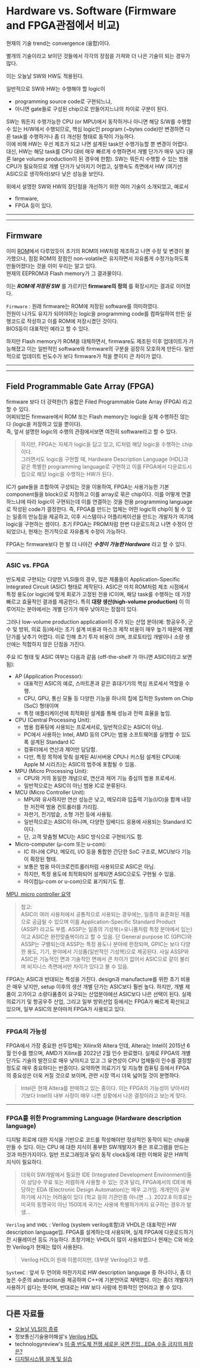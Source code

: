 # Hardware vs. Software (Firmware and FPGA관점에서 비교)

현재의 기술 trend는 convergence (융합)이다.  

별개의 기술이라고 보이던 것들에서 각각의 장점을 가져와 더 나은 기술이 되는 경우가 많다. 

이는 오늘날 SW와 HW도 적용된다.

일반적으로 SW와 HW는 수행해야 할 logic이 

* programming source code로 구현되느냐, 
* 아니면 gate들로 구성된 chip으로 만들어지느냐의 차이로 구분이 된다. 

SW는 뭐든지 수행가능한 CPU (or MPU)에서 동작하거나 아니면 해당 S/W를 수행할 수 있는 H/W에서 수행되므로, 핵심 logic인 program (~bytes code)만 변경하면 다른 task를 수행하거나 좀 더 개선된 형태로 동작이 가능하다.  
이에 비해 HW는 우선 제조가 되고 나면 설계된 task만 수행가능할 뿐 변경이 어렵다. 대신, HW는 해당 task를 CPU 대비 매우 빠르게 수행하면서 개별 단가가 매우 낮다 (물론 large volume production이 된 경우에 한함). SW는 뭐든지 수행할 수 있는 범용 CPU가 필요하므로 개별 단가가 낮아지기 어렵고, 실행속도 측면에서 HW (여기선 ASIC으로 생각하라)보다 낮은 성능을 보인다.

위에서 설명한 SW와 HW의 장단점을 개선하기 위한 여러 기술이 소개되었고, 예로서 

* firmware, 
* FPGA 등이 있다.

---

---

## Firmware

이미 [ROM](./ce03_02_3_rom.md)에서 다루었듯이 초기의 ROM의 HW처럼 제조하고 나면 수정 및 변경이 불가했으나, 점점 ROM의 장점인 non-volatile은 유지하면서 자유롭게 수정가능하도록 만들어졌다는 것을 이미 우리는 알고 있다.  
현재의 EEPROM과 Flash memory가 그 결과물이다. 

이는 ***ROM에 저장된 SW*** 를 가르키던 **firmware의 정의** 를 확장시키는 결과로 이어졌다. 

`Firmware`
: 원래 firmware는 ROM에 저장된 software를 의미하였다.  
전원이 나가도 유지가 되어야하는 logic을 programming code를 컴파일하여 만든 실행코드로 작성하고 이를 ROM에 저장시켰던 것이다.  
BIOS등이 대표적인 예라고 할 수 있다.

하지만 Flash memory가 ROM을 대체하면서, firmware도 제조된 이후 업데이트가 가능해졌고 이는 일반적인 software와 firmware의 구분을 굉장히 모호하게 만든다. 일반적으로 업데이트 빈도수가 보다 firmware가 적을 뿐이지 큰 차이가 없다.

---

---

## Field Programmable Gate Array (FPGA)

firmware 보다 더 강력한(?) 융합은 Filed Programmable Gate Array (FPGA) 라고 할 수 있다.  
어찌되었든 firmware에서 ROM 또는 Flash memory는 logic을 실제 수행하진 않는다 (logic을 저장하고 있을 뿐이다).  
즉, 앞서 설명한 logic의 수행의 관점에서보면 여전히 software라고 할 수 있다.  

> 하지만, FPGA는 자체가 logic을 담고 있고, IC처럼 해당 logic을 수행하는 chip이다.  
> 그러면서도 logic을 구현할 때, Hardware Description Language (HDL)과 같은 특별한 programming language로 구현하고 이를 FPGA에서 다운로드시킴으로 해당 logic을 수행하는 HW가 된다. 

IC가 gate들을 조합하여 구성되는 것을 이용하여, FPGA는 사용가능한 기본 component들을 block으로 지정하고 이를 array로 묶은 chip이다. 이를 어떻게 연결하느냐에 따라 logic이 구현되는데 이를 연결하는 것을 전용 programming language로 작성된 code가 결정한다. 즉, FPGA를 만드는 업체는 어떤 logic의 chip이 될 수 있는 일종의 만능칩을 제공하고, 이후 시스템이나 어플리케이션을 만드는 개발자가 여기에 logic을 구현하는 셈이다. 초기 FPGA는 PROM처럼 한번 다운로드하고 나면 수정이 안되었으나, 현재는 전기적으로 자유롭게 수정이 가능하다. 

FPGA는 firmware보다 한 발 더 나아간 ***수정이 가능한 Hardware*** 라고 할 수 있다. 

---

### ASIC vs. FPGA

반도체로 구현되는 다양한 VLSI들의 경우, 많은 제품들이 Application-Specific Integrated Circuit (ASIC) 형태로 제작된다.
ASIC은 마치 ROM처럼 제조 시점에서 특정 용도(or logic)에 맞게 회로가 고정된 전용 IC이며, 해당 task를 수행하는 데 가장 빠르고 효율적인 결과를 제공한다. 특히 **대량 생산(high-volume production)** 이 이루어지는 분야에서는 개별 단가가 매우 낮아지는 장점이 있다.

그러나 low-volume production application이 주가 되는 산업 분야(예: 항공우주, 군수 및 방위, 의료 등)에서는 초기 설계 비용과 마스크 제작 비용이 매우 높기 때문에 개별 단가를 낮추기 어렵다. 이로 인해 초기 투자 비용이 크며, 프로토타입 개발이나 소량 생산에는 적합하지 않은 단점을 가진다.

주요 IC 형태 및 ASIC 여부는 다음과 같음 (off-the-shelf 가 아니면 ASIC이라고 보면 됨):

* AP (Application Processor):
    * 대표적인 ASIC의 예로, 스마트폰과 같은 휴대기기의 핵심 프로세서 역할을 수행.
    * CPU, GPU, 통신 모듈 등 다양한 기능을 하나의 칩에 집적한 System on Chip (SoC) 형태이며
    * 특정 애플리케이션에 최적화된 설계를 통해 성능과 전력 효율을 높임.
* CPU (Central Processing Unit):
    * 범용 컴퓨팅에 사용되는 프로세서로, 일반적으로는 ASIC이 아님.
    * PC에서 사용하는 Intel, AMD 등의 CPU는 범용 소프트웨어를 실행할 수 있도록 설계된 Standard IC
    * 컴퓨터에서 연산과 제어만 담당함.
    * 다만, 특정 목적에 맞춰 설계된 AI/서버용 CPU나 커스텀 설계된 CPU(예: Apple M 시리즈)는 ASIC의 범주에 포함될 수 있음.
* MPU (Micro Processing Unit):
    * CPU와 거의 동일한 개념으로, 연산과 제어 기능 중심의 범용 프로세서. 
    * 일반적으로는 ASIC이 아닌 범용 IC로 분류된다.
* MCU (Micro Controller Unit):
    * MPU와 유사하지만 연산 성능은 낮고, 메모리와 입출력 기능(I/O)을 함께 내장한 저전력 범용 컨트롤러를 가리킴. 
    * 자판기, 전기밥솥, 소형 가전 등에 사용됨.
    * 일반적으로는 ASIC이 아니며, 다양한 임베디드 응용에 사용되는 Standard IC이다.
    * 단, 고객 맞춤형 MCU는 ASIC 방식으로 구현되기도 함.
* Micro-computer (μ-com 또는 u-com):
    * IC 하나에 CPU, 메모리, I/O 등을 통합한 간단한 SoC 구조로, MCU보다 기능이 확장된 형태.
    * 보통은 범용 마이크로컨트롤러처럼 사용되므로 ASIC은 아님.
    * 하지만, 특정 용도에 최적화되어 설계되면 ASIC으로도 구현될 수 있음.
    * 마이컴($\mu$-com or u-com)으로 표기되기도 함.


[MPU, micro controller 요약](https://dsaint31.tistory.com/entry/CE-Micro-Controller-Unit-MCU-and-Micro-computer)

> 참고:  
> ASIC이 여러 사용처에서 공통적으로 사용되는 경우에는, 일종의 표준화된 제품으로 공급될 수 있으며 이를 Application-Specific Standard Product (ASSP) 라고도 부름. ASSP는 일종의 기성복(=유니폼처럼 특정 분야에서 입는)이고 ASIC은 완전맞춤복이라고 할 수 있음. 단 General purpose IC (GPIC)와 ASSP는 구별되는데 ASSP는 특정 용도나 분야에 한정되며, GPIC는 보다 다양한 용도, 기기, 분야에서 기성품(일반적인 기성복)으로 제공된다. 사실 ASSP와 ASIC은 기능적인 면과 기술적인 면에서 큰 차이가 없어서 ASIC으로 같이 불리며 비지니스 측면에서만 차이가 있다고 볼 수 있음.

FPGA는 ASIC과 반대되는 특성을 가진다. design과 manufacture를 위한 초기 비용은 매우 낮지만, setup 이후의 생산 개별 단가는 ASIC보다 훨씬 높다. 하지만, 개별 제품이 고가이고 소량다품종이 요구되는 산업분야에선 ASIC보다 나은 선택이 된다. 실제 의료기기 및 항공우주 산업, 그리고 일부 방위산업 등에서는 FPGA가 빠르게 확산되고 있으며, 일부 ASIC의 분야마저 FPGA가 사용되고 있다.

---

### FPGA의 가능성

FPGA에서 가장 중요한 선두업체는 Xilinx와 Altera 인데, Altera는 Intel이 2015년 6월 인수를 했으며, AMD가 Xilinx를 2022년 2월 인수 완료했다. 실제로 FPGA의 개별단가도 기술의 발전으로 매우 낮아지고 있고 그 유연성이 CPU 업체들이 인수를 결정할 정도로 매우 중요하다는 반증이다. 요약하면 의료기기 및 지능형 컴퓨팅 등에서 FPGA의 중요성은 더욱 커질 것으로 보이며, 관련 시장 역시 더욱 넓어질 것이 분명하다. 

> Intel은 현재 Altera를 판매하고 있는 중이다. 이는 FPGA의 가능성이 낮아서라기보다 Intel의 내부 사정이 매우 나쁜 상황에서 나온 결정이라고 보는게 맞다.

---

### FPGA를 위한 Programming Language (Hardware description language)

디지털 회로에 대한 지식을 기반으로 코드를 작성해야만 정상적인 동작이 되는 chip을 만들 수 있다. 이는 CPU 에 대한 지식이 풍부한 SW개발자가 좋은 프로그램을 만드는 것과 마찬가지이다. 일반 프로그래밍과 달리 동작 clock등에 대한 이해와 같은 HW적 지식이 필요하다. 

> 더욱이 SW개발에서 필요한 IDE (Integrated Development Environment)들이 상당수 무료 또는 저렴하게 사용할 수 있는 것과 달리, FPGA에서의 IDE에 해당하는 EDA (Electronic Design Automation)는 매우 고가임. 개개인이 공부하기에 사기는 어려움이 있다 (학교 등의 기관인증 아니면 ...). 2022.8 이후로는 미국의 동맹국이 아닌 150여개 국가는 사용에 특별허가까지 요구하는 경우가 발생...

`Verilog` and `VHDL`
: Verilog (system verilog포함)과 VHDL은 대표적인 HW description language임. FPGA를 설계하는데 사용되며, 실제 FPGA에 다운로드하기 전 시뮬레이션 등도 가능하다. 초창기에는 VHDL이 많이 사용되었으나 현재는 C와 비슷한 Verilog가 현재는 많이 사용된다. 

> Verilog HDL이 원래 이름이지만, 대부분 Verilog라고 부름. 

`SystemC`
: 앞서 두 언어와 마찬가지로 HW description language 중 하나이나, 좀 더 높은 수준의 abstraction을 제공하며 C++에 기본언어로 채택했다. 이는 좀더 개발자가 사용하기 쉽다는 뜻이며, 반대로는 HW 보다 사람에 친화적인 언어라고 볼 수 있다. 

---

## 다른 자료들

* [오늘날 VLSI의 종류](https://dsaint31.tistory.com/900)
* 정보통신기술용어해설's [Verilog HDL](http://www.ktword.co.kr/test/view/view.php?m_temp1=6235)
* technologyreview's [미·중 반도체 전쟁 새로운 국면 진입…EDA 수출 금지의 파장은?](https://www.technologyreview.kr/eda-software-us-china-chip-war/)
* [디지털시스템 설계 및 실습](https://cms3.koreatech.ac.kr/sites/yjjang/down/dsys11/M01_VerilogHDL01.pdf)